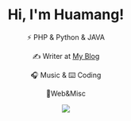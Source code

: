 <h1 align="center">Hi, I'm Huamang!</h1> 
<div align="center"> 
<p >⚡ PHP & Python & JAVA </p>
<p align="center"> ✍️ Writer at <a href="https://blog.huamang.xyz/">My Blog</a></p>
<p align="center"> 🎧 Music & ⌨️ Coding</p>
<p align="center">🚩Web&Misc</p>
<p align="center">
  <a href="https://github.com/huamang"><img src="https://github-readme-stats.vercel.app/api?username=huamang&show_icons=true"></a>
</p>
